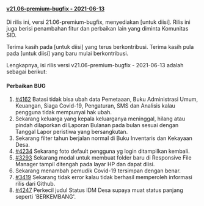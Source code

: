 #### [v21.06-premium-bugfix - 2021-06-13](https://github.com/OpenSID/premium/compare/v21.05-premium...bug-fix)

Di rilis ini, versi 21.06-premium-bugfix, menyediakan [untuk diisi]. Rilis ini juga berisi penambahan fitur dan perbaikan lain yang diminta Komunitas SID.

Terima kasih pada [untuk diisi] yang terus berkontribusi. Terima kasih pula pada [untuk diisi] yang baru mulai berkontribusi.

Lengkapnya, isi rilis versi v21.06-premium-bugfix - 2021-06-13 adalah sebagai berikut:


#### Perbaikan BUG
1. [#4162](https://github.com/OpenSID/OpenSID/issues/4162) Batasi tidak bisa ubah data Pemetaaan, Buku Administrasi Umum, Keuangan, Siaga Covid-19, Pengaturan, SMS dan Analisis kalau pengguna tidak mempunyai hak ubah.
2. Sekarang keluarga yang kepala keluarganya meninggal, hilang atau pindah dilaporkan di Laporan Bulanan pada bulan sesuai dengan Tanggal Lapor peristiwa yang bersangkutan.
3. Sekarang filter tahun berjalan normal di Buku Inventaris dan Kekayaan Desa.
4. [#4234](https://github.com/OpenSID/OpenSID/issues/4234) Sekarang foto default pengguna yg login ditampilkan kembali.
5. [#3293](https://github.com/OpenSID/OpenSID/issues/3293) Sekarang modal untuk membuat folder baru di Responsive File Manager tampil ditengah pada layar HP dan dapat diisi.
6. Sekarang menambah pemudik Covid-19 tersimpan dengan benar.
7. [#3419](https://github.com/OpenSID/OpenSID/issues/3419) Sekarang tidak error kalau tidak berhasil memperoleh informasi rilis dari Github.
8. [#4247](https://github.com/OpenSID/OpenSID/issues/4247) Perkecil judul Status IDM Desa supaya muat status panjang seperti 'BERKEMBANG'.


